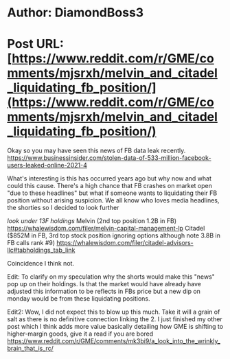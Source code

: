 # Author: DiamondBoss3
# Post URL: [https://www.reddit.com/r/GME/comments/mjsrxh/melvin_and_citadel_liquidating_fb_position/](https://www.reddit.com/r/GME/comments/mjsrxh/melvin_and_citadel_liquidating_fb_position/)


Okay so you may have seen this news of FB data leak recently.
 https://www.businessinsider.com/stolen-data-of-533-million-facebook-users-leaked-online-2021-4

What's interesting is this has occurred years ago but why now and what could this cause. There's a high chance that FB crashes on market open "due to these headlines" but what if someone wants to liquidating their FB position without arising suspicion. We all know who loves media headlines, the shorties so I decided to look further

*look under 13F holdings*
Melvin (2nd top position 1.2B in FB)
https://whalewisdom.com/filer/melvin-capital-management-lp
 Citadel ($852M in FB, 3rd top stock position ignoring options although note 3.8B in FB calls rank #9)
https://whalewisdom.com/filer/citadel-advisors-llc#tabholdings_tab_link

Coincidence I think not.

Edit: To clarify on my speculation why the shorts would make this "news" pop up on their holdings. Is that the market would have already have adjusted this information to be reflects in FBs price but a new dip on monday would be from these liquidating positions.

Edit2: Wow, I did not expect this to blow up this much. Take it will a grain of salt as there is no definitive connection linking the 2. I just finished my other post which I think adds more value basically detailing how GME is shifting to higher-margin goods, give it a read if you are bored https://www.reddit.com/r/GME/comments/mk3bi9/a_look_into_the_wrinkly_brain_that_is_rc/